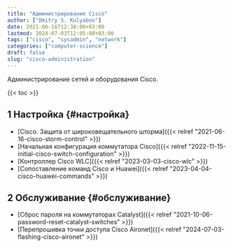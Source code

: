 ```yaml
---
title: "Администрирование Cisco"
author: ["Dmitry S. Kulyabov"]
date: 2021-06-16T12:38:00+03:00
lastmod: 2024-07-03T12:05:00+03:00
tags: ["cisco", "sysadmin", "network"]
categories: ["computer-science"]
draft: false
slug: "cisco-administration"
---
```


Администрирование сетей и оборудования Cisco.

<!--more-->

{{< toc >}}


## <span class="section-num">1</span> Настройка {#настройка}

-   [Cisco. Защита от широковещательного шторма]({{< relref "2021-06-16-cisco-storm-control" >}})
-   [Начальная конфигурация коммутатора Cisco]({{< relref "2022-11-15-initial-cisco-switch-configuration" >}})
-   [Контроллер Cisco WLC]({{< relref "2023-03-03-cisco-wlc" >}})
-   [Сопоставление команд Cisco и Huawei]({{< relref "2023-04-04-cisco-huawei-commands" >}})


## <span class="section-num">2</span> Обслуживание {#обслуживание}

-   [Сброс пароля на коммутаторах Catalyst]({{< relref "2021-10-06-password-reset-catalyst-switches" >}})
-   [Перепрошивка точки доступа Cisco Aironet]({{< relref "2024-07-03-flashing-cisco-aironet" >}})
